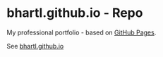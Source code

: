 # bhartl.github.io - Repo

My professional portfolio - based on [GitHub Pages](https://pages.github.com/).

See [bhartl.github.io](https://bhartl.github.io/)
